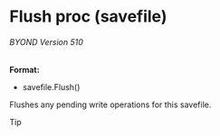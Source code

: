 # Flush proc (savefile) 
###### BYOND Version 510
**Format:**
+   savefile.Flush()


Flushes any pending write operations for this savefile.

> [!TIP] 
> 